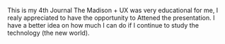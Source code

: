 This is my 4th Journal 
The Madison + UX was very educational for me, I realy appreciated to have the opportunity to Attened the presentation. I have a better idea on  how much I can do if I continue to study the technology (the new world).
